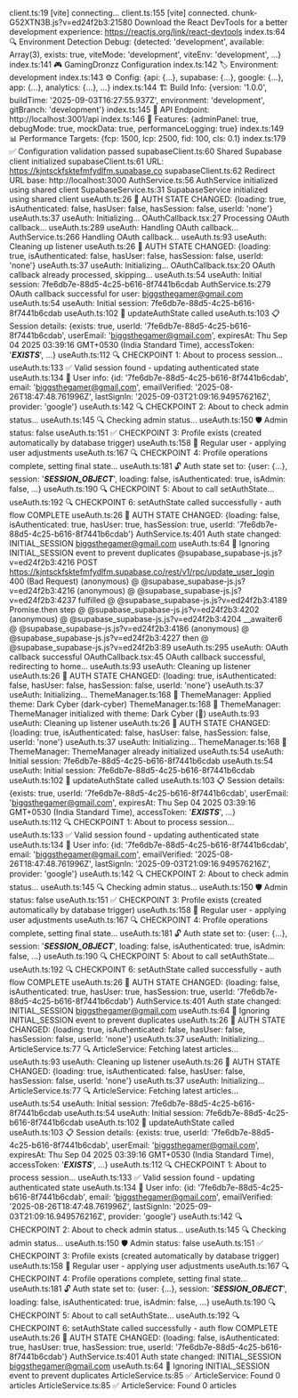 client.ts:19 [vite] connecting...
client.ts:155 [vite] connected.
chunk-G52XTN3B.js?v=ed24f2b3:21580 Download the React DevTools for a better development experience: https://reactjs.org/link/react-devtools
index.ts:64 🔍 Environment Detection Debug: {detected: 'development', available: Array(3), exists: true, viteMode: 'development', viteEnv: 'development', …}
index.ts:141 🎮 GamingDronzz Configuration
index.ts:142 🏷️ Environment: development
index.ts:143 ⚙️ Config: {api: {…}, supabase: {…}, google: {…}, app: {…}, analytics: {…}, …}
index.ts:144 🏗️ Build Info: {version: '1.0.0', buildTime: '2025-09-03T16:27:55.937Z', environment: 'development', gitBranch: 'development'}
index.ts:145 🎯 API Endpoint: http://localhost:3001/api
index.ts:146 🔧 Features: {adminPanel: true, debugMode: true, mockData: true, performanceLogging: true}
index.ts:149 📊 Performance Targets: {fcp: 1500, lcp: 2500, fid: 100, cls: 0.1}
index.ts:179 ✅ Configuration validation passed
supabaseClient.ts:60 Shared Supabase client initialized
supabaseClient.ts:61 URL: https://kjntsckfsktefmfydlfm.supabase.co
supabaseClient.ts:62 Redirect URL base: http://localhost:3000
AuthService.ts:56 AuthService initialized using shared client
SupabaseService.ts:31 SupabaseService initialized using shared client
useAuth.ts:26 🔄 AUTH STATE CHANGED: {loading: true, isAuthenticated: false, hasUser: false, hasSession: false, userId: 'none'}
useAuth.ts:37 useAuth: Initializing...
OAuthCallback.tsx:27 Processing OAuth callback...
useAuth.ts:289 useAuth: Handling OAuth callback...
AuthService.ts:266 Handling OAuth callback...
useAuth.ts:93 useAuth: Cleaning up listener
useAuth.ts:26 🔄 AUTH STATE CHANGED: {loading: true, isAuthenticated: false, hasUser: false, hasSession: false, userId: 'none'}
useAuth.ts:37 useAuth: Initializing...
OAuthCallback.tsx:20 OAuth callback already processed, skipping...
useAuth.ts:54 useAuth: Initial session: 7fe6db7e-88d5-4c25-b616-8f7441b6cdab
AuthService.ts:279 OAuth callback successful for user: biggsthegamer@gmail.com
useAuth.ts:54 useAuth: Initial session: 7fe6db7e-88d5-4c25-b616-8f7441b6cdab
useAuth.ts:102 🔄 updateAuthState called
useAuth.ts:103 📋 Session details: {exists: true, userId: '7fe6db7e-88d5-4c25-b616-8f7441b6cdab', userEmail: 'biggsthegamer@gmail.com', expiresAt: Thu Sep 04 2025 03:39:16 GMT+0530 (India Standard Time), accessToken: '***EXISTS***', …}
useAuth.ts:112 🔍 CHECKPOINT 1: About to process session...
useAuth.ts:133 ✅ Valid session found - updating authenticated state
useAuth.ts:134 👤 User info: {id: '7fe6db7e-88d5-4c25-b616-8f7441b6cdab', email: 'biggsthegamer@gmail.com', emailVerified: '2025-08-26T18:47:48.761996Z', lastSignIn: '2025-09-03T21:09:16.949576216Z', provider: 'google'}
useAuth.ts:142 🔍 CHECKPOINT 2: About to check admin status...
useAuth.ts:145 🔍 Checking admin status...
useAuth.ts:150 🛡️ Admin status: false
useAuth.ts:151 ✅ CHECKPOINT 3: Profile exists (created automatically by database trigger)
useAuth.ts:158 👤 Regular user - applying user adjustments
useAuth.ts:167 🔍 CHECKPOINT 4: Profile operations complete, setting final state...
useAuth.ts:181 🔓 Auth state set to: {user: {…}, session: '***SESSION_OBJECT***', loading: false, isAuthenticated: true, isAdmin: false, …}
useAuth.ts:190 🔍 CHECKPOINT 5: About to call setAuthState...
useAuth.ts:192 🔍 CHECKPOINT 6: setAuthState called successfully - auth flow COMPLETE
useAuth.ts:26 🔄 AUTH STATE CHANGED: {loading: false, isAuthenticated: true, hasUser: true, hasSession: true, userId: '7fe6db7e-88d5-4c25-b616-8f7441b6cdab'}
AuthService.ts:401 Auth state changed: INITIAL_SESSION biggsthegamer@gmail.com
useAuth.ts:64 🎯 Ignoring INITIAL_SESSION event to prevent duplicates
@supabase_supabase-js.js?v=ed24f2b3:4216  POST https://kjntsckfsktefmfydlfm.supabase.co/rest/v1/rpc/update_user_login 400 (Bad Request)
(anonymous) @ @supabase_supabase-js.js?v=ed24f2b3:4216
(anonymous) @ @supabase_supabase-js.js?v=ed24f2b3:4237
fulfilled @ @supabase_supabase-js.js?v=ed24f2b3:4189
Promise.then
step @ @supabase_supabase-js.js?v=ed24f2b3:4202
(anonymous) @ @supabase_supabase-js.js?v=ed24f2b3:4204
__awaiter6 @ @supabase_supabase-js.js?v=ed24f2b3:4186
(anonymous) @ @supabase_supabase-js.js?v=ed24f2b3:4227
then @ @supabase_supabase-js.js?v=ed24f2b3:89
useAuth.ts:295 useAuth: OAuth callback successful
OAuthCallback.tsx:45 OAuth callback successful, redirecting to home...
useAuth.ts:93 useAuth: Cleaning up listener
useAuth.ts:26 🔄 AUTH STATE CHANGED: {loading: true, isAuthenticated: false, hasUser: false, hasSession: false, userId: 'none'}
useAuth.ts:37 useAuth: Initializing...
ThemeManager.ts:168 🎨 ThemeManager: Applied theme: Dark Cyber (dark-cyber)
ThemeManager.ts:168 🎨 ThemeManager: ThemeManager initialized with theme: Dark Cyber (🌙)
useAuth.ts:93 useAuth: Cleaning up listener
useAuth.ts:26 🔄 AUTH STATE CHANGED: {loading: true, isAuthenticated: false, hasUser: false, hasSession: false, userId: 'none'}
useAuth.ts:37 useAuth: Initializing...
ThemeManager.ts:168 🎨 ThemeManager: ThemeManager already initialized
useAuth.ts:54 useAuth: Initial session: 7fe6db7e-88d5-4c25-b616-8f7441b6cdab
useAuth.ts:54 useAuth: Initial session: 7fe6db7e-88d5-4c25-b616-8f7441b6cdab
useAuth.ts:102 🔄 updateAuthState called
useAuth.ts:103 📋 Session details: {exists: true, userId: '7fe6db7e-88d5-4c25-b616-8f7441b6cdab', userEmail: 'biggsthegamer@gmail.com', expiresAt: Thu Sep 04 2025 03:39:16 GMT+0530 (India Standard Time), accessToken: '***EXISTS***', …}
useAuth.ts:112 🔍 CHECKPOINT 1: About to process session...
useAuth.ts:133 ✅ Valid session found - updating authenticated state
useAuth.ts:134 👤 User info: {id: '7fe6db7e-88d5-4c25-b616-8f7441b6cdab', email: 'biggsthegamer@gmail.com', emailVerified: '2025-08-26T18:47:48.761996Z', lastSignIn: '2025-09-03T21:09:16.949576216Z', provider: 'google'}
useAuth.ts:142 🔍 CHECKPOINT 2: About to check admin status...
useAuth.ts:145 🔍 Checking admin status...
useAuth.ts:150 🛡️ Admin status: false
useAuth.ts:151 ✅ CHECKPOINT 3: Profile exists (created automatically by database trigger)
useAuth.ts:158 👤 Regular user - applying user adjustments
useAuth.ts:167 🔍 CHECKPOINT 4: Profile operations complete, setting final state...
useAuth.ts:181 🔓 Auth state set to: {user: {…}, session: '***SESSION_OBJECT***', loading: false, isAuthenticated: true, isAdmin: false, …}
useAuth.ts:190 🔍 CHECKPOINT 5: About to call setAuthState...
useAuth.ts:192 🔍 CHECKPOINT 6: setAuthState called successfully - auth flow COMPLETE
useAuth.ts:26 🔄 AUTH STATE CHANGED: {loading: false, isAuthenticated: true, hasUser: true, hasSession: true, userId: '7fe6db7e-88d5-4c25-b616-8f7441b6cdab'}
AuthService.ts:401 Auth state changed: INITIAL_SESSION biggsthegamer@gmail.com
useAuth.ts:64 🎯 Ignoring INITIAL_SESSION event to prevent duplicates
useAuth.ts:26 🔄 AUTH STATE CHANGED: {loading: true, isAuthenticated: false, hasUser: false, hasSession: false, userId: 'none'}
useAuth.ts:37 useAuth: Initializing...
ArticleService.ts:77 🔍 ArticleService: Fetching latest articles...
useAuth.ts:93 useAuth: Cleaning up listener
useAuth.ts:26 🔄 AUTH STATE CHANGED: {loading: true, isAuthenticated: false, hasUser: false, hasSession: false, userId: 'none'}
useAuth.ts:37 useAuth: Initializing...
ArticleService.ts:77 🔍 ArticleService: Fetching latest articles...
useAuth.ts:54 useAuth: Initial session: 7fe6db7e-88d5-4c25-b616-8f7441b6cdab
useAuth.ts:54 useAuth: Initial session: 7fe6db7e-88d5-4c25-b616-8f7441b6cdab
useAuth.ts:102 🔄 updateAuthState called
useAuth.ts:103 📋 Session details: {exists: true, userId: '7fe6db7e-88d5-4c25-b616-8f7441b6cdab', userEmail: 'biggsthegamer@gmail.com', expiresAt: Thu Sep 04 2025 03:39:16 GMT+0530 (India Standard Time), accessToken: '***EXISTS***', …}
useAuth.ts:112 🔍 CHECKPOINT 1: About to process session...
useAuth.ts:133 ✅ Valid session found - updating authenticated state
useAuth.ts:134 👤 User info: {id: '7fe6db7e-88d5-4c25-b616-8f7441b6cdab', email: 'biggsthegamer@gmail.com', emailVerified: '2025-08-26T18:47:48.761996Z', lastSignIn: '2025-09-03T21:09:16.949576216Z', provider: 'google'}
useAuth.ts:142 🔍 CHECKPOINT 2: About to check admin status...
useAuth.ts:145 🔍 Checking admin status...
useAuth.ts:150 🛡️ Admin status: false
useAuth.ts:151 ✅ CHECKPOINT 3: Profile exists (created automatically by database trigger)
useAuth.ts:158 👤 Regular user - applying user adjustments
useAuth.ts:167 🔍 CHECKPOINT 4: Profile operations complete, setting final state...
useAuth.ts:181 🔓 Auth state set to: {user: {…}, session: '***SESSION_OBJECT***', loading: false, isAuthenticated: true, isAdmin: false, …}
useAuth.ts:190 🔍 CHECKPOINT 5: About to call setAuthState...
useAuth.ts:192 🔍 CHECKPOINT 6: setAuthState called successfully - auth flow COMPLETE
useAuth.ts:26 🔄 AUTH STATE CHANGED: {loading: false, isAuthenticated: true, hasUser: true, hasSession: true, userId: '7fe6db7e-88d5-4c25-b616-8f7441b6cdab'}
AuthService.ts:401 Auth state changed: INITIAL_SESSION biggsthegamer@gmail.com
useAuth.ts:64 🎯 Ignoring INITIAL_SESSION event to prevent duplicates
ArticleService.ts:85 ✅ ArticleService: Found 0 articles
ArticleService.ts:85 ✅ ArticleService: Found 0 articles
